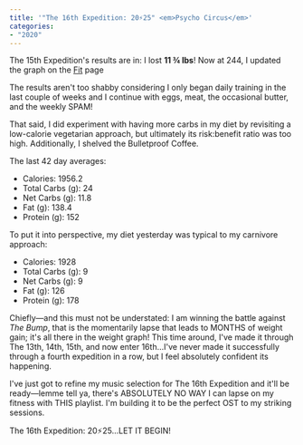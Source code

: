 ```yaml
---
title: '"The 16th Expedition: 20⚡25" <em>Psycho Circus</em>'
categories:
- "2020"
---
```


The 15th Expedition's results are in: I lost **11 ¾ lbs**! Now at 244, I updated the graph on the [Fit](/fit/) page

The results aren't too shabby considering I only began daily training in the last couple of weeks and I continue with eggs, meat, the occasional butter, and the weekly SPAM!

That said, I did experiment with having more carbs in my diet by revisiting a low-calorie vegetarian approach, but ultimately its risk:benefit ratio was too high.  Additionally, I shelved the Bulletproof Coffee.

The last 42 day averages:

* Calories: 1956.2
* Total Carbs (g): 24
* Net Carbs (g): 11.8
* Fat (g): 138.4
* Protein (g): 152

To put it into perspective, my diet yesterday was typical to my carnivore approach:

* Calories: 1928
* Total Carbs (g): 9 
* Net Carbs (g): 9
* Fat (g): 126
* Protein (g): 178

Chiefly—and this must not be understated: I am winning the battle against *The Bump*, that is the momentarily lapse that leads to MONTHS of weight gain; it's all there in the weight graph!  This time around, I've made it through The 13th, 14th, 15th, and now enter 16th...I've never made it successfully through a fourth expedition in a row, but I feel absolutely confident its happening.

I've just got to refine my music selection for The 16th Expedition and it'll be ready—lemme tell ya, there's ABSOLUTELY NO WAY I can lapse on my fitness with THIS playlist.  I'm building it to be the perfect OST to my striking sessions.

The 16th Expedition: 20⚡25...LET IT BEGIN!
